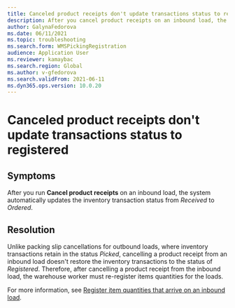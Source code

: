 ```yaml
---
title: Canceled product receipts don't update transactions status to registered
description: After you cancel product receipts on an inbound load, the system automatically updates the inventory transaction status from Received to Ordered
author: GalynaFedorova
ms.date: 06/11/2021
ms.topic: troubleshooting
ms.search.form: WMSPickingRegistration
audience: Application User
ms.reviewer: kamaybac
ms.search.region: Global
ms.author: v-gfedorova
ms.search.validFrom: 2021-06-11
ms.dyn365.ops.version: 10.0.20
---
```


# Canceled product receipts don't update transactions status to registered

## Symptoms

After you run **Cancel product receipts** on an inbound load, the system automatically updates the inventory transaction status from *Received* to *Ordered*.

## Resolution

Unlike packing slip cancellations for outbound loads, where inventory transactions retain in the status *Picked*, cancelling a product receipt from an inbound load doesn't restore the inventory transactions to the status of *Registered*. Therefore, after cancelling a product receipt from the inbound load, the warehouse worker must re-register items quantities for the loads.

For more information, see [Register item quantities that arrive on an inbound load](/dynamics365/supply-chain/warehousing/inbound-load-handling#register-item-quantities-arriving).
